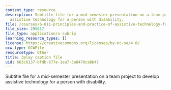 ```yaml
---
content_type: resource
description: Subtitle file for a mid-semester presentation on a team project to develop
  assistive technology for a person with disability.
file: /courses/6-811-principles-and-practice-of-assistive-technology-fall-2014/663c6137bfdb677e1ea75a8470cabb47_EWjWv1YBB7A.srt
file_size: 295617
file_type: application/x-subrip
learning_resource_types: []
license: https://creativecommons.org/licenses/by-nc-sa/4.0/
ocw_type: OCWFile
resourcetype: Other
title: 3play caption file
uid: 663c6137-bfdb-677e-1ea7-5a8470cabb47
---
```

Subtitle file for a mid-semester presentation on a team project to develop assistive technology for a person with disability.
